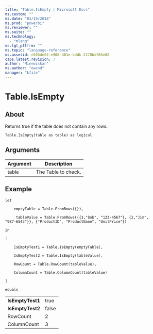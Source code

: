 ```yaml
---
title: "Table.IsEmpty | Microsoft Docs"
ms.custom: ""
ms.date: "01/19/2018"
ms.prod: "powerbi"
ms.reviewer: ""
ms.suite: ""
ms.technology: 
  - "mlang"
ms.tgt_pltfrm: ""
ms.topic: "language-reference"
ms.assetid: e506de65-e908-401e-bddb-2270bd965e02
caps.latest.revision: 7
author: "Minewiskan"
ms.author: "owend"
manager: "kfile"
---
```

# Table.IsEmpty

  
## About  
Returns true if the table does not contain any rows.  
  
```  
Table.IsEmpty(table as table) as logical  
```  
  
## Arguments  
  
|Argument|Description|  
|------------|---------------|  
|table|The Table to check.|  
  
## Example  
  
```  
let  
  
    emptyTable = Table.FromRows({}),  
  
     tableValue = Table.FromRows({{1,"Bob", "123-4567"}, {2,"Jim", "987-6543"}}, {"ProductID", "ProductName", "UnitPrice"})  
  
in  
  
[  
  
    IsEmptyTest1 = Table.IsEmpty(emptyTable),  
  
    IsEmptyTest2 = Table.IsEmpty(tableValue),  
  
    RowCount = Table.RowCount(tableValue),  
  
    ColumnCount = Table.ColumnCount(tableValue)  
  
]  
  
equals  
```  
  
|||  
|-|-|  
|**IsEmptyTest1**|true|  
|**IsEmptyTest2**|false|  
|RowCount|2|  
|ColumnCount|3|  
  
